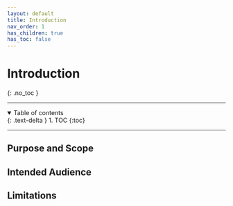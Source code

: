 ```yaml
---
layout: default
title: Introduction
nav_order: 1
has_children: true
has_toc: false
---
```


# Introduction
{: .no_toc }

<hr />
<details open markdown="block">
  <summary>
    Table of contents
  </summary>
  {: .text-delta }
1. TOC
{:toc}
</details>
<hr />


## Purpose and Scope

## Intended Audience

## Limitations

